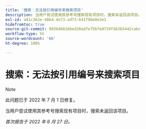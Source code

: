 ```yaml
---
title: '搜索：无法按引用编号来搜索项目'
description: 当用户尝试使用其参考号搜索现有项目时，搜索未返回该项目。
exl-id: a81c362e-48b4-4e73-ad73-64179be0e3e1
hidefromtoc: true
source-git-commit: 993b46816bed20ad7e75b7e0719f4b3b5442cabc
workflow-type: ht
source-wordcount: '66'
ht-degree: 100%

---
```


# 搜索：无法按引用编号来搜索项目

>[!NOTE]
>
>此问题已于 2022 年 7 月 1 日修复。

当用户尝试使用其参考号搜索现有项目时，搜索未返回该项目。

_首次报告于 2022 年 6 月 27 日。_
